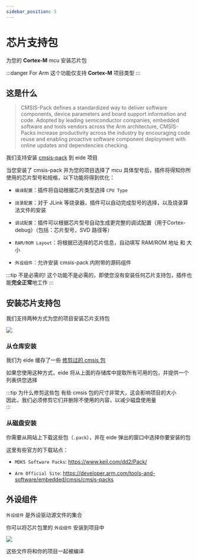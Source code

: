 ```yaml
---
sidebar_position: 5
---
```


# 芯片支持包

为您的 **Cortex-M** mcu 安装芯片包

:::danger For Arm
这个功能仅支持 **Cortex-M** 项目类型
:::

## 这是什么

> CMSIS-Pack defines a standardized way to deliver software components, device parameters  and board support information and code. Adopted by leading semiconductor companies,  embedded software and tools vendors across the Arm architecture, CMSIS-Packs  increase productivity across the industry by encouraging code reuse and enabling proactive  software component deployment with online updates and dependencies checking.

我们支持安装 [cmsis-pack](https://developer.arm.com/tools-and-software/embedded/cmsis/cmsis-packs) 到 eide 项目

当您安装了 cmsis-pack 并为您的项目选择了 mcu 具体型号后，插件将得知你所使用的芯片型号和规格，以下功能将得到优化：

- `编译配置`：插件将自动根据芯片类型选择 `CPU Type`

- `烧录配置`：对于 JLink 等烧录器，插件可以自动完成型号的选择，以及烧录算法文件的安装

- `调试配置`：插件可以根据芯片型号自动生成更完整的调试配置（用于Cortex-debug）（包括：芯片型号，SVD 路径等）

- `RAM/ROM Layout`：将根据已选择的芯片信息，自动填写 RAM/ROM 地址 和 大小

- `外设组件`：允许安装 cmsis-pack 内附带的源码组件

:::tip 不是必需的!
这个功能不是必需的，即使您没有安装任何芯片支持包，插件也能**完全正常**地工作
:::

## 安装芯片支持包

我们支持两种方式为您的项目安装芯片支持包

![](/docs_img/prj_install_chip_pack_typ.png)

### 从仓库安装

我们为 eide 缓存了一些 [修剪过的 cmsis 包](https://github.com/github0null/eide-cmsis-pack/tree/master/packages)

如果您使用这种方式，eide 将从上面的存储库中提取所有可用的包，并提供一个列表供您选择

:::tip 为什么修剪这些包
有些 cmsis 包的尺寸非常大，这会影响项目的大小<br/>
因此，我们必须修剪它们并删除不使用的内容，以减少磁盘使用量<br/>
:::

### 从磁盘安装

你需要从网站上下载这些包（`.pack`），并在 eide 弹出的窗口中选择你要安装的包

这里有些官方的下载站点：

- `MDK5 Software Packs`: https://www.keil.com/dd2/Pack/

- `Arm Official Site`: https://developer.arm.com/tools-and-software/embedded/cmsis/cmsis-packs

## 外设组件

`外设组件` 是外设驱动源文件的集合

你可以将芯片包里的 `外设组件` 安装到项目中

![](/docs_img/prj_chip_pkg_ins_comp.png)

这些文件将和你的项目一起被编译
